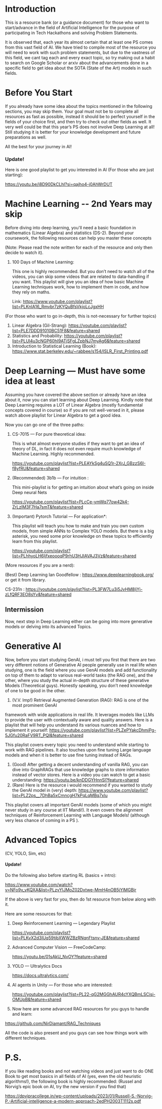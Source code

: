 # Introduction
This is a resource bank (or a guidance document) for those who want to start/advance in the field of Artificial Intelligence for the purpose of participating in Tech Hackathons and solving Problem Statements.

It is observed that, each year its almost certain that at least one PS comes from this vast field of AI. We have tried to compile most of the resource you will need to work with such problem statements, but due to the vastness of this field, we cant tag each and every exact topic, so try making out a habit to search on Google Scholar or arxiv about the advancements done in a specific field to get idea about the SOTA (State of the Art) models in such fields.

# Before You Start
If you already have some idea about the topics mentioned in the following sections, you may skip them. Your goal must not be to complete all resources as fast as possible, instead it should be to perfect yourself in the fields of your choice first, and then try to check out other fields as well. It very well could be that this year’s PS does not involve Deep Learning at all! Still studying it is better for your knowledge development and future preparations as well.

All the best for your journey in AI!
### Update!

Here is one good playlist to get you interested in AI (For those who are just starting):

https://youtu.be/i8D90DkCLhI?si=qajho4-j0AhWrDUT
# Machine Learning -- 2nd Years may skip
Before diving into deep learning, you'll need a basic foundation in mathematics (Linear Algebra) and statistics (DS-2). Beyond your coursework, the following resources can help you master these concepts 

(Note: Please read the note written for each of the resource and only then decide to watch it).

1. 100 Days of Machine Learning:
    
    This one is highly recommended. But you don’t need to watch all of the videos, you can skip some videos that are related to data-handling if you want. This playlist will give you an idea of how basic Machine Learning techniques work, how to implement them in code, and how they rely on maths.
    
    Link:  https://www.youtube.com/playlist?list=PLKnIA16_Rmvbr7zKYQuBfsVkjoLcJgxHH
    

(For those who want to go in-depth, this is not-necessary for further topics)

1. Linear Algebra (Gil-Strang): https://youtube.com/playlist?list=PLE7DDD91010BC51F8&feature=shared
2. Statistics and Probability: https://youtube.com/playlist?list=PLUl4u3cNGP60hI9ATjSFgLZpbNJ7myAg6&feature=shared
3. Introduction to Statistical Learning (Book): https://www.stat.berkeley.edu/~rabbee/s154/ISLR_First_Printing.pdf


# Deep Learning — Must have some idea at least
Assuming you have covered the above section or already have an idea about it, now you can start learning about Deep Learning. Kindly note that Deep Learning requires a LOT of Linear Algebra (mostly fundamental concepts covered in course) so if you are not well-versed in it, please watch above playlist for Linear Algebra to get a good idea. 

Now you can go one of the three paths:

1. CS-7015 — For pure theoretical idea:
    
    This is what almost everyone studies if they want to get an idea of theory of DL, in fact it does not even require much knowledge of Machine Learning. Highly recommended.
    
    https://youtube.com/playlist?list=PLEAYkSg4uSQ1r-2XrJ_GBzzS6I-f8yfRU&feature=shared
    
2. (Recommended) 3b1b — For intuition :
    
    This mini-playlist is for getting an intuition about what’s going on inside Deep neural Nets
    
    https://youtube.com/playlist?list=PLcCe-ymWq77ow42k4-ZrLzlM3F7Ha7smT&feature=shared
    
3. (Important) Pytorch Tutorial — For application*:
    
    This playlist will teach you how to make and train you own custom models, from simple ANNs to Complex YOLO models. But there is a big asterisk, you need some prior knowledge on these topics to efficiently learn from this playlist.
    
    https://youtube.com/playlist?list=PLhhyoLH6IjfxeoooqP9rhU3HJIAVAJ3Vz&feature=shared
    

(More resources if you are a nerd):

(Best) Deep Learning Ian Goodfellow : https://www.deeplearningbook.org/ or get it from library.

CS-231n : https://youtube.com/playlist?list=PL3FW7Lu3i5JvHM8ljYj-zLfQRF3EO8sYv&feature=shared

## Intermission
Now, next step in Deep Learning either can be going into more generative models or delving into its advanced Topics.

# Generative AI
Now, before you start studying GenAI, i must tell you first that there are two very different notions of Generative AI people generally use in real life when studying, one is the field where you use GenAI models and add functionality on top of them to adapt to various real-world tasks (the RAG one), and the other, where you study the actual in-depth structure of these generative Models (Theoretical guys). Honestly speaking, you don’t need knowledge of one to be good in the other.

1. (V.V. Imp!) Retrieval Augmented Generation (RAG): RAG is one of the most prominent GenAI 

framework with wide applications in real life. It leverages models like LLMs to provide the user with contextually aware and quality answers.  Here is a playlist that will help you understand its various nuances and how to implement it yourself: https://youtube.com/playlist?list=PLZePYakcDhmiPg-5JGfu20RaFV9RT_PQl&feature=shared

This playlist covers every topic you need to understand while starting to work with RAG pipelines. It also touches upon fine tuning Large language models and when it is better to use fine tuning instead of RAGs. 

1. (Good) After getting a decent understanding of vanilla RAG, you can dive into GraphRAGs that use knowledge graphs to store information instead of vector stores. Here is a video you can watch to get a basic understanding: https://youtu.be/knDDGYHnnSI?feature=shared
2. (Rare) Here is the resource i would recommend if you wanted to study the GenAI model in (very) depth: https://www.youtube.com/playlist?list=PLZ2ps__7DhBa5xCmncgH7kPqLqMBq7xlu

This playlist covers all important GenAI models (some of which you might never study in any course at IIT Mandi!). It even covers the alignment techniques of Reinforcement Learning with Language Models! (although very less chance of coming in a PS ).

# Advanced Topics
(CV, YOLO, Sim, etc)

#### Update!

Do the following also before starting RL (basics + intro):

https://www.youtube.com/watch?v=NFo9v_yKQXA&list=PLzvYlJMoZ02Dxtwe-MmH4nOB5jYlMGBjr

If the above is very fast for you, then do 1st resource from below along with it.

Here are some resources for that:

1. Deep Reinforcement Learning — Legendary Playlist
    
    https://youtube.com/playlist?list=PLKvX2d3IUq59tjbXWWZBzRNqnFtsnv-JE&feature=shared
    
2. Advanced Computer Vision — FreeCodeCamp:
    
    https://youtu.be/01sAkU_NvOY?feature=shared
    
3. YOLO — Ultralytics Docs
    
    https://docs.ultralytics.com/
    
4. AI agents in Unity — For those who are interested:
    
    https://youtube.com/playlist?list=PL22-qG2MGGhAUR4cYXQBmLSCisi-OMUpB&feature=shared

5. Now here are some advanced RAG resources for you guys to handle and learn:

https://github.com/NirDiamant/RAG_Techniques

All the code is also present and you guys can see how things work with different techniques.

# P.S.

If you like reading books and not watching videos and  just want to do ONE Book to get most basics in all fields of AI (yes, even the old heuristic algorithms!), the following book is highly recommended: (Russel and Norvig’s epic book on AI, try the new version if you find that)

https://dpvipracollege.in/wp-content/uploads/2023/01/Russell-S.-Norvig-P.-Artificial-intelligence-a-modern-approach-2edPH2003T1112s.pdf

